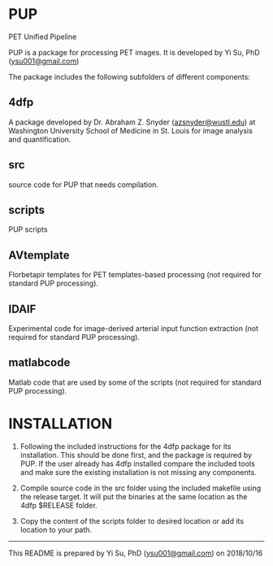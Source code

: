 PUP
===

PET Unified Pipeline

PUP is a package for processing PET images. It is developed by Yi Su, PhD (ysu001@gmail.com)

The package includes the following subfolders of different components:

4dfp
----
A package developed by Dr. Abraham Z. Snyder (azsnyder@wustl.edu) at Washington University School of Medicine in St. Louis for image analysis and quantification.

src
----
source code for PUP that needs compilation.

scripts
---- 
PUP scripts

AVtemplate
---- 
Florbetapir templates for PET templates-based processing (not required for standard PUP processing).

IDAIF
----
Experimental code for image-derived arterial input function extraction (not required for standard PUP processing). 

matlabcode
----
Matlab code that are used by some of the scripts (not required for standard PUP processing).


INSTALLATION
=============

1. Following the included instructions for the 4dfp package for its installation. This should be done first, and the package is required by PUP. If the user already has 4dfp installed compare the included tools and make sure the existing installation is not missing any components.

2. Compile source code in the src folder using the included makefile using the release target. It will put the binaries at the same location as the 4dfp $RELEASE folder.

3. Copy the content of the scripts folder to desired location or add its location to your path.

______________________
This README is prepared by Yi Su, PhD (ysu001@gmail.com) on 2018/10/16 


